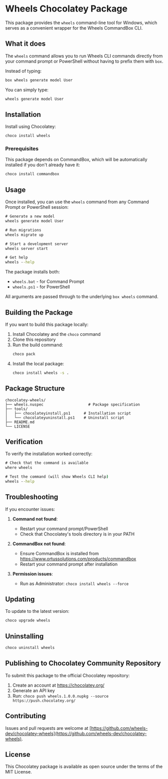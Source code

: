 # Wheels Chocolatey Package

This package provides the `wheels` command-line tool for Windows, which serves as a convenient wrapper for the Wheels CommandBox CLI.

## What it does

The `wheels` command allows you to run Wheels CLI commands directly from your command prompt or PowerShell without having to prefix them with `box`. 

Instead of typing:
```cmd
box wheels generate model User
```

You can simply type:
```cmd
wheels generate model User
```

## Installation

Install using Chocolatey:
```cmd
choco install wheels
```

### Prerequisites

This package depends on CommandBox, which will be automatically installed if you don't already have it:
```cmd
choco install commandbox
```

## Usage

Once installed, you can use the `wheels` command from any Command Prompt or PowerShell session:

```cmd
# Generate a new model
wheels generate model User

# Run migrations
wheels migrate up

# Start a development server
wheels server start

# Get help
wheels --help
```

The package installs both:
- `wheels.bat` - for Command Prompt
- `wheels.ps1` - for PowerShell

All arguments are passed through to the underlying `box wheels` command.

## Building the Package

If you want to build this package locally:

1. Install Chocolatey and the `choco` command
2. Clone this repository
3. Run the build command:
   ```cmd
   choco pack
   ```
4. Install the local package:
   ```cmd
   choco install wheels -s .
   ```

## Package Structure

```
chocolatey-wheels/
├── wheels.nuspec                    # Package specification
├── tools/
│   ├── chocolateyinstall.ps1      # Installation script
│   └── chocolateyuninstall.ps1    # Uninstall script
├── README.md
└── LICENSE
```

## Verification

To verify the installation worked correctly:

```cmd
# Check that the command is available
where wheels

# Test the command (will show Wheels CLI help)
wheels --help
```

## Troubleshooting

If you encounter issues:

1. **Command not found**: 
   - Restart your command prompt/PowerShell
   - Check that Chocolatey's tools directory is in your PATH
   
2. **CommandBox not found**: 
   - Ensure CommandBox is installed from https://www.ortussolutions.com/products/commandbox
   - Restart your command prompt after installation
   
3. **Permission issues**: 
   - Run as Administrator: `choco install wheels --force`

## Updating

To update to the latest version:
```cmd
choco upgrade wheels
```

## Uninstalling

```cmd
choco uninstall wheels
```

## Publishing to Chocolatey Community Repository

To submit this package to the official Chocolatey repository:

1. Create an account at https://chocolatey.org/
2. Generate an API key
3. Run: `choco push wheels.1.0.0.nupkg --source https://push.chocolatey.org/`

## Contributing

Issues and pull requests are welcome at [https://github.com/wheels-dev/chocolatey-wheels](https://github.com/wheels-dev/chocolatey-wheels).

## License

This Chocolatey package is available as open source under the terms of the MIT License.